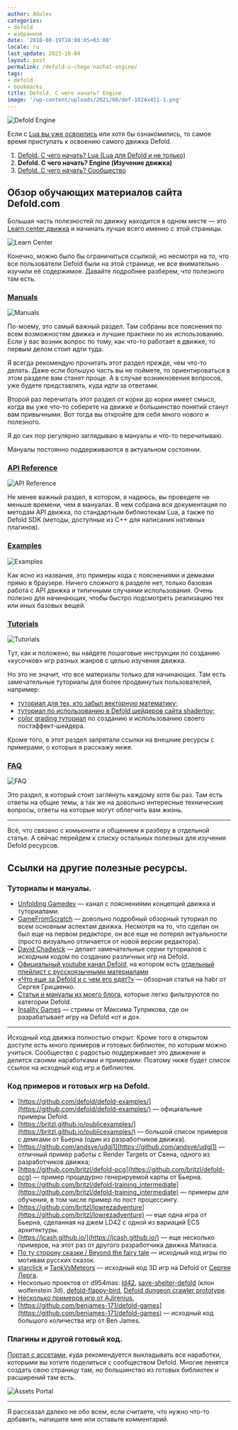 ```yaml
---
author: AGulev
categories:
- defold
- избранное
date: '2018-08-19T18:00:05+03:00'
locale: ru
last_update: 2023-10-04
layout: post
permalink: /defold-s-chego-nachat-engine/
tags:
- defold
- bookmarks
title: Defold. С чего начать? Engine.
image: '/wp-content/uploads/2021/08/def-1024x411-1.png'
---
```


![Defold Engine](/wp-content/uploads/2021/08/def-1024x411-1.png)

Если с [Lua вы уже освоились](/defold-s-chego-nachat-lua/) или хотя бы ознакомились, то самое время приступать к освоению самого движка Defold.

<!--more-->

1. [Defold. С чего начать? Lua (Lua для Defold и не только)](/defold-s-chego-nachat-lua/)
2. **Defold. С чего начать? Engine (Изучение движка)**
3. [Defold. С чего начать? Сообщество](/defold-s-chego-nachat-soobshhestvo/)

## Обзор обучающих материалов сайта Defold.com

Большая часть полезностей по движку находится в одном месте — это [Learn center движка](https://www.defold.com/learn/) и начинать лучше всего именно с этой страницы.

![Learn Center](/wp-content/uploads/2018/08/2018-08-19_12-40-17-1024x745.jpg)

Конечно, можно было бы ограничиться ссылкой, но несмотря на то, что все пользователи Defold были на этой странице, не все внимательно изучили её содержимое. Давайте подробнее разберем, что полезного там есть.

### [Manuals](https://www.defold.com/manuals/introduction/)

![Manuals](/wp-content/uploads/2018/08/2018-08-19_12-54-11.jpg)

По-моему, это самый важный раздел. Там собраны все пояснения по всем возможностям движка и лучшие практики по их использованию. Если у вас возник вопрос по тому, как что-то работает в движке, то первым делом стоит идти туда.

Я всегда рекомендую прочитать этот раздел прежде, чем что-то делать. Даже если большую часть вы не поймете, то ориентироваться в этом разделе вам станет проще. А в случае возникновения вопросов, уже будете представлять, куда идти за ответами.

Второй раз перечитать этот раздел от корки до корки имеет смысл, когда вы уже что-то соберете на движке и большинство понятий станут вам привычными. Вот тогда вы откройте для себя много нового и полезного.

Я до сих пор регулярно заглядываю в мануалы и что-то перечитываю.

Мануалы постоянно поддерживаются в актуальном состоянии.

### [API Reference](https://www.defold.com/ref/sys/)

![API Reference](/wp-content/uploads/2018/08/2018-08-19_13-11-55.jpg)

Не менее важный раздел, в котором, я надеюсь, вы проведете не меньше времени, чем в мануалах. В нем собрана вся документация по методам API движка, по стандартным библиотекам Lua, а также по Defold SDK (методы, доступные из C++ для написания нативных плагинов).

### [Examples](https://defold.com/examples/basics/simple_move/)

![Examples](/wp-content/uploads/2018/08/2018-08-19_12-56-30.jpg)

Как ясно из названия, это примеры кода с пояснениями и демками прямо в браузере. Ничего сложного в разделе нет, только базовая работа с API движка и типичными случаями использования. Очень полезно для начинающих, чтобы быстро подсмотреть реализацию тех или иных базовых вещей.

### [Tutorials](https://www.defold.com/tutorials/getting-started/)

![Tutorials](/wp-content/uploads/2018/08/2018-08-19_13-16-43.jpg)

Тут, как и положено, вы найдете пошаговые инструкции по созданию «кусочков» игр разных жанров с целью изучения движка.

Но это не значит, что все материалы только для начинающих. Там есть замечательные туториалы для более продвинутых пользователей, например:

- [туториал для тех, кто забыл векторную математику;](https://www.defold.com/tutorials/movement/)
- [туториал по использованию в Defold шейдеров сайта shadertoy;](https://www.defold.com/tutorials/shadertoy/)
- [color grading туториал](https://www.defold.com/tutorials/grading/) по созданию и использованию своего постэффект-шейдера.

Кроме того, в этот раздел запрятали ссылки на внешние ресурсы с примерами, о которых я расскажу ниже.

### [FAQ](https://defold.com/faq/faq/)

![FAQ](/wp-content/uploads/2018/08/2018-08-19_15-24-22.jpg)

Это раздел, в который стоит заглянуть каждому хотя бы раз. Там есть ответы на общие темы, а так же на довольно интересные технические вопросы, ответы на которые могут облегчить вам жизнь.

---

Всё, что связано с комьюнити и общением я разберу в отдельной статье. А сейчас перейдем к списку остальных полезных для изучения Defold ресурсов.

## Ссылки на другие полезные ресурсы.

### Туториалы и мануалы.

- [Unfolding Gamedev](https://www.youtube.com/@unfolding_gamedev/videos) — канал с пояснениями концепций движка и туториалами.
- [GameFromScratch](https://www.gamefromscratch.com/page/Defold-Engine-Tutorial-Series.aspx/) — довольно подробный обзорный туториал по всем основным аспектам движка. Несмотря на то, что сделан он был еще на первом редакторе, он все еще не потерял актуальности (просто визуально отличается от новой версии редактора).
- [David Chadwick](https://www.youtube.com/channel/UCkHxiTiccq97knREKsi5UKA) — делает замечательные серии туториалов с исходным кодом по созданию различных игр на Defold.
- [Официальный youtube канал Defold,](https://www.youtube.com/user/defoldvideos/featured) на котором есть [отдельный плейлист с русскоязычными материалами](https://www.youtube.com/watch?v=4_pf4w7i7I4&list=PLXsXu5srjNlxFX6LU3uQedjXmtPn8nDmR)
- [«Что еще за Defold и с чем его едят?»](https://habr.com/post/416461/) — обзорная статья на habr от Сергея Грицаенко.
- [Статьи и мануалы из моего блога](/category/defold/), которые легко фильтруются по категории Defold.
- [Insality Games](https://www.youtube.com/channel/UCGiLYMS80KDDpIMLc2Nqk_Q) — стримы от Максима Туприкова, где он разрабатывает игру на Defold «от и до».

---

Исходный код движка полностью открыт. Кроме того в открытом доступе есть много примеров и готовых библиотек, по которым можно учиться. Сообщество с радостью поддерживает это движение и делится своими наработками и примерами. Поэтому ниже будет список ссылок на исходный код игр и библиотек.

### Код примеров и готовых игр на Defold.

- [https://github.com/defold/defold-examples/](https://github.com/defold/defold-examples/) — официальные примеры Defold.
- [https://britzl.github.io/publicexamples/](https://britzl.github.io/publicexamples/) — большой список примеров с демками от Бьерна (один из разработчиков движка).
- [https://github.com/andsve/udgj1](https://github.com/andsve/udgj1) — отличный пример работы с Render Targets от Свена, одного из разработчиков движка;
- [https://github.com/britzl/defold-pcg](https://github.com/britzl/defold-pcg) — пример процедурно генерируемой карты от Бьерна.
- [https://github.com/britzl/defold-training_intermediate](https://github.com/britzl/defold-training_intermediate) — примеры для обучения, в том числе пример по пост процессингу.
- [https://github.com/britzl/lowrezadventure](https://github.com/britzl/lowrezadventure) — еще одна игра от Бьерна, сделанная на джем LD42 с одной из вариаций ECS архитектуры.
- [https://jcash.github.io/](https://jcash.github.io/) — еще несколько примеров, на этот раз от другого разработчика движка Матиаса.
- [По ту сторону сказки / Beyond the fairy tale](https://github.com/aterim/Beyond-The-Fairy-Tale) — исходный код игры по мотивам русских сказок.
- [starclick](https://github.com/Lerg/starclick) и [TankVsMeteors](https://github.com/Lerg/TankVsMeteors) — исходный код 3D игр на Defold от [Сергея Лерга](https://vk.com/sergeylerg).
- Несколько проектов от d954mas: [ld42](https://github.com/d954mas/ld42), [save-shelter-defold](https://github.com/d954mas/save-shelter-defold) (клон wolfenstein 3d), [defold-flappy-bird](https://github.com/d954mas/defold-flappy-bird), [Defold dungeon crawler prototype](https://github.com/d954mas/defold-dungeon-crawler).
- [Несколько примеров игр от AJirenius.](https://github.com/AJirenius?utf8=✓&tab=repositories&q=&type=source&language=)
- [https://github.com/benjames-171/defold-games](https://github.com/benjames-171/defold-games) — исходный код большого количества игр от Ben James.

### Плагины и другой готовый код.

[Портал с ассетами](https://defold.com/assets/), куда рекомендуется выкладывать все наработки, которыми вы хотите поделиться с сообществом Defold. Многие ленятся создать свою страницу там, но большинство из готовых библиотек и расширений там есть.

![Assets Portal](/wp-content/uploads/2023/08/image-1024x445.png)

---

Я рассказал далеко не обо всем, если считаете, что нужно что-то добавить, напишите мне или оставьте комментарий.



